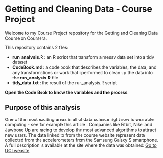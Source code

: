 # Getting and Cleaning Data - Course Project

Welcome to my Course Project repository for the Getting and Cleaning Data Course on Coursera.

This repository contains 2 files:

* __run_analysis.R__ : an R script that transform a messy data set into a tidy dataset
* __CodeBook.md__ : a code book that describes the variables, the data, and any transformations or work that i performed to clean up the data into the **run_analysis.R** file
* __tidy_data.txt__ : the result of the run_analysis.R script

__Open the Code Book to know the variables and the process__

## Purpose of this analysis

One of the most exciting areas in all of data science right now is wearable computing - see for example this article . 
Companies like Fitbit, Nike, and Jawbone Up are racing to develop the most advanced algorithms to attract new users. 
The data linked to from the course website represent data collected from the accelerometers from the Samsung Galaxy S smartphone. 
A full description is available at the site where the data was obtained: [Go to UCI website](http://archive.ics.uci.edu/ml/datasets/Human+Activity+Recognition+Using+Smartphones)
